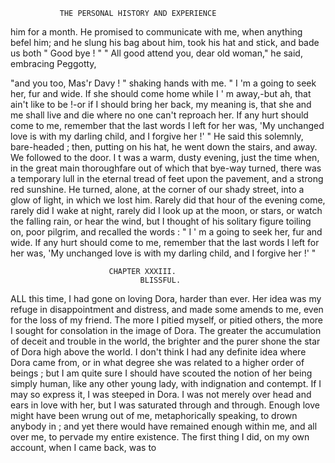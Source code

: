                THE PERSONAL HISTORY AND EXPERIENCE

 him for a month. He promised to communicate with me, when anything
 befel him; and he slung his bag about him, took his hat and stick, and
 bade us both " Good bye ! "
    " All good attend you, dear old woman," he said, embracing Peggotty,

 "and you too, Mas'r Davy ! " shaking hands with me. " I 'm a going to
 seek her, fur and wide. If she should come home while I ' m away,-but
 ah, that ain't like to be !-or if I should bring her back, my meaning is,
 that she and me shall live and die where no one can't reproach her. If
any hurt should come to me, remember that the last words I left for her
was, 'My unchanged love is with my darling child, and I forgive her !' "
   He said this solemnly, bare-headed ; then, putting on his hat, he went
down the stairs, and away. We followed to the door. I t was a warm,
dusty evening, just the time when, in the great main thoroughfare out of
which that bye-way turned, there was a temporary lull in the eternal tread
of feet upon the pavement, and a strong red sunshine. He turned, alone, at
the corner of our shady street, into a glow of light, in which we lost him.
   Rarely did that hour of the evening come, rarely did I wake at night,
rarely did I look up at the moon, or stars, or watch the falling rain, or
hear the wind, but I thought of his solitary figure toiling on, poor pilgrim,
and recalled the words :
   " I ' m a going to seek her, fur and wide. If any hurt should come
to me, remember that the last words I left for her was, 'My unchanged
love is with my darling child, and I forgive her !' "




                          CHAPTER XXXIII.
                                 BLISSFUL.

   ALL this time, I had gone on loving Dora, harder than ever. Her idea
was my refuge in disappointment and distress, and made some amends to
me, even for the loss of my friend. The more I pitied myself, or pitied
others, the more I sought for consolation in the image of Dora.
The greater the accumulation of deceit and trouble in the world, the
brighter and the purer shone the star of Dora high above the world.
I don't think I had any definite idea where Dora came from, or in what
degree she was related to a higher order of beings ; but I am quite sure I
should have scouted the notion of her being simply human, like any other
young lady, with indignation and contempt.
   If I may so express it, I was steeped in Dora. I was not merely over
head and ears in love with her, but I was saturated through and through.
Enough love might have been wrung out of me, metaphorically speaking,
to drown anybody in ; and yet there would have remained enough within
me, and all over me, to pervade my entire existence.
   The first thing I did, on my own account, when I came back, was to
